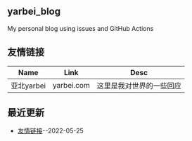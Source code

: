 ## yarbei_blog
My personal blog using issues and GitHub Actions
## 友情链接
| Name | Link | Desc | 
 | ---- | ---- | ---- |
| 亚北yarbei | yarbei.com | 这里是我对世界的一些回应 |
## 最近更新
- [友情链接](https://github.com/yarbei/yarbei_blog/issues/1)--2022-05-25
